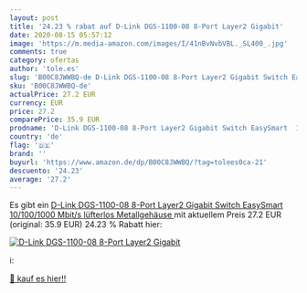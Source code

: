```yaml
---
layout: post
title: '24.23 % rabat auf D-Link DGS-1100-08 8-Port Layer2 Gigabit'
date: 2020-08-15 05:57:12
image: 'https://m.media-amazon.com/images/I/41nBvNvbVBL._SL400_.jpg'
comments: true
category: ofertas
author: 'tole.es'
slug: 'B00C8JWWBQ-de D-Link DGS-1100-08 8-Port Layer2 Gigabit Switch EasySmart...'
sku: 'B00C8JWWBQ-de'
actualPrice: 27.2 EUR
currency: EUR
price: 27.2
comparePrice: 35.9 EUR
prodname: 'D-Link DGS-1100-08 8-Port Layer2 Gigabit Switch EasySmart  10/100/1000 Mbit/s  lüfterlos  Metallgehäuse '
country: 'de'
flag: '🇩🇪'
brand: ''
buyurl: 'https://www.amazon.de/dp/B00C8JWWBQ/?tag=tolees0ca-21'
descuento: '24.23'
average: '27.2'
---
```


Es gibt ein [D-Link DGS-1100-08 8-Port Layer2 Gigabit Switch EasySmart  10/100/1000 Mbit/s  lüfterlos  Metallgehäuse ](https://www.amazon.de/dp/B00C8JWWBQ/?tag=tolees0ca-21) mit aktuellem Preis 27.2 EUR (original: 35.9 EUR) 24.23 % Rabatt hier:

[![D-Link DGS-1100-08 8-Port Layer2 Gigabit](https://m.media-amazon.com/images/I/41nBvNvbVBL._SL400_.jpg)](https://www.amazon.de/dp/B00C8JWWBQ/?tag=tolees0ca-21)

ℹ️:


[🛒 kauf es hier!!](https://www.amazon.de/dp/B00C8JWWBQ/?tag=tolees0ca-21)
